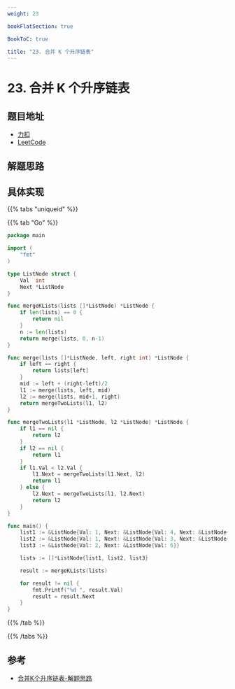 ```yaml
---
weight: 23

bookFlatSection: true

BookToC: true

title: "23. 合并 K 个升序链表"
---
```


# 23. 合并 K 个升序链表

## 题目地址

+ [力扣](https://leetcode.cn/problems/merge-k-sorted-lists/)
+ [LeetCode](https://leetcode.com/problems/merge-k-sorted-lists/)

## 解题思路

## 具体实现

{{% tabs "uniqueid" %}}

{{% tab "Go" %}}

```go
package main

import (
	"fmt"
)

type ListNode struct {
	Val  int
	Next *ListNode
}

func mergeKLists(lists []*ListNode) *ListNode {
	if len(lists) == 0 {
		return nil
	}
	n := len(lists)
	return merge(lists, 0, n-1)
}

func merge(lists []*ListNode, left, right int) *ListNode {
	if left == right {
		return lists[left]
	}
	mid := left + (right-left)/2
	l1 := merge(lists, left, mid)
	l2 := merge(lists, mid+1, right)
	return mergeTwoLists(l1, l2)
}

func mergeTwoLists(l1 *ListNode, l2 *ListNode) *ListNode {
	if l1 == nil {
		return l2
	}
	if l2 == nil {
		return l1
	}
	if l1.Val < l2.Val {
		l1.Next = mergeTwoLists(l1.Next, l2)
		return l1
	} else {
		l2.Next = mergeTwoLists(l1, l2.Next)
		return l2
	}
}

func main() {
	list1 := &ListNode{Val: 1, Next: &ListNode{Val: 4, Next: &ListNode{Val: 5}}}
	list2 := &ListNode{Val: 1, Next: &ListNode{Val: 3, Next: &ListNode{Val: 4}}}
	list3 := &ListNode{Val: 2, Next: &ListNode{Val: 6}}

	lists := []*ListNode{list1, list2, list3}

	result := mergeKLists(lists)

	for result != nil {
		fmt.Printf("%d ", result.Val)
		result = result.Next
	}
}

```

{{% /tab  %}}

{{% /tabs  %}}

## 参考

+ [合并K个升序链表-解题思路](https://www.bilibili.com/video/BV1QK4y1N7ww)

